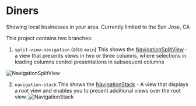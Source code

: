 # Diners
Showing local businesses in your area. Currently limited to the San Jose, CA

This project contains two branches:
1. `split-view-navigation` (also `main`)
This shows the [NavigationSplitView](https://developer.apple.com/documentation/SwiftUI/NavigationSplitView) - a view that presents views in two or three columns, where selections in leading columns control presentations in subsequent columns

![NavigationSplitView](https://user-images.githubusercontent.com/17785504/177979336-6177183d-c3a2-4ba9-a9ae-547cb23e552e.png)


2. `navigation-stack`
This shows the [NavigationStack](https://developer.apple.com/documentation/SwiftUI/NavigationStack) - A view that displays a root view and enables you to present additional views over the root view.
![NavigationStack](https://user-images.githubusercontent.com/17785504/177979351-541329de-c0c7-4c61-9e3f-0fc6b9b52ebb.png)
